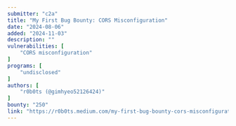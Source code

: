 ```yaml
---
submitter: "c2a"
title: "My First Bug Bounty: CORS Misconfiguration"
date: "2024-08-06"
added: "2024-11-03"
description: ""
vulnerabilities: [
    "CORS misconfiguration"
]
programs: [
    "undisclosed"
]
authors: [
    "r0b0ts (@gimhyeo52126424)"
]
bounty: "250"
link: "https://r0b0ts.medium.com/my-first-bug-bounty-cors-misconfiguration-3e6f38835c4e"
---
```




